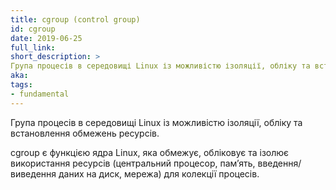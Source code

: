 ```yaml
---
title: cgroup (control group)
id: cgroup
date: 2019-06-25
full_link:
short_description: >
Група процесів в середовищі Linux із можливістю ізоляції, обліку та встановлення обмежень ресурсів.
aka:
tags:
- fundamental
---
```

Група процесів в середовищі Linux із можливістю ізоляції, обліку та встановлення обмежень ресурсів.

<!--more-->

cgroup є функцією ядра Linux, яка обмежує, обліковує та ізолює використання ресурсів (центральний процесор, памʼять, введення/виведення даних на диск, мережа) для колекції процесів.
